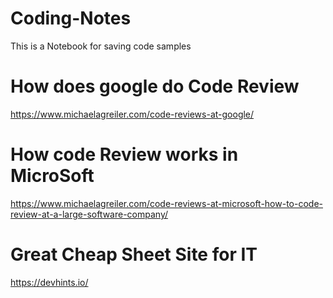 # Coding-Notes
This is a Notebook for saving code samples 
# How does google do Code Review
https://www.michaelagreiler.com/code-reviews-at-google/

# How code Review works in MicroSoft
https://www.michaelagreiler.com/code-reviews-at-microsoft-how-to-code-review-at-a-large-software-company/

# Great Cheap Sheet Site for IT
https://devhints.io/
